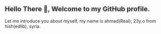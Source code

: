 ## Hello There :wave:, Welcome to my GitHub profile.

Let me introduce you about myself, my name is ahmad(Real); 23y.o from hish(edlib), syria.
